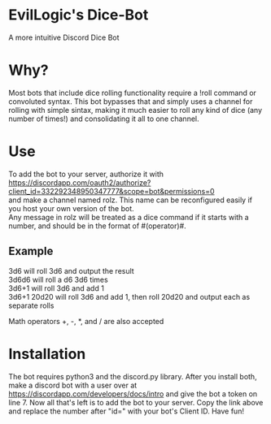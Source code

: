 # EvilLogic's Dice-Bot
A more intuitive Discord Dice Bot

# Why?
Most bots that include dice rolling functionality require a !roll command or convoluted syntax. This bot bypasses that and simply uses a channel for rolling with simple sintax, making it much easier to roll any kind of dice (any number of times!) and consolidating it all to one channel.

# Use
To add the bot to your server, authorize it with <br />
https://discordapp.com/oauth2/authorize?client_id=332292348950347777&scope=bot&permissions=0 <br />
and make a channel named rolz. This name can be reconfigured easily if you host your own version of the bot.<br />
Any message in rolz will be treated as a dice command if it starts with a number, and should be in the format of #(operator)#.<br />

## Example<br />
3d6 will roll 3d6 and output the result<br />
3d6d6 will roll a d6 3d6 times<br />
3d6+1 will roll 3d6 and add 1<br />
3d6+1 20d20 will roll 3d6 and add 1, then roll 20d20 and output each as separate rolls<br />

Math operators +, -, *, and / are also accepted

# Installation
The bot requires python3 and the discord.py library.
After you install both, make a discord bot with a user over at
https://discordapp.com/developers/docs/intro
and give the bot a token on line 7.
Now all that's left is to add the bot to your server. Copy the link above and replace the number after "id=" with your bot's Client ID.
Have fun!
